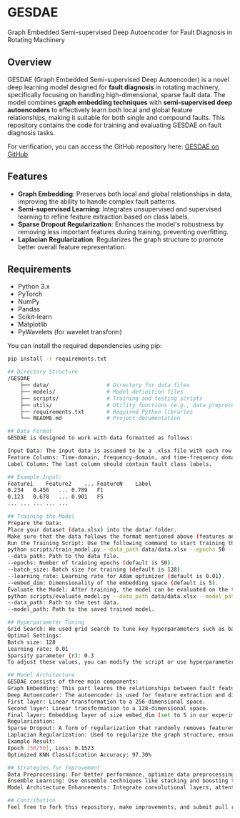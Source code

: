 # GESDAE

Graph Embedded Semi-supervised Deep Autoencoder for Fault Diagnosis in Rotating Machinery

## Overview
GESDAE (Graph Embedded Semi-supervised Deep Autoencoder) is a novel deep learning model designed for **fault diagnosis** in rotating machinery, specifically focusing on handling high-dimensional, sparse fault data. The model combines **graph embedding techniques** with **semi-supervised deep autoencoders** to effectively learn both local and global feature relationships, making it suitable for both single and compound faults. This repository contains the code for training and evaluating GESDAE on fault diagnosis tasks.

For verification, you can access the GitHub repository here: [GESDAE on GitHub](https://github.com/Wkyaxx/GESDAE)

## Features
- **Graph Embedding**: Preserves both local and global relationships in data, improving the ability to handle complex fault patterns.
- **Semi-supervised Learning**: Integrates unsupervised and supervised learning to refine feature extraction based on class labels.
- **Sparse Dropout Regularization**: Enhances the model's robustness by removing less important features during training, preventing overfitting.
- **Laplacian Regularization**: Regularizes the graph structure to promote better overall feature representation.

## Requirements
- Python 3.x
- PyTorch
- NumPy
- Pandas
- Scikit-learn
- Matplotlib
- PyWavelets (for wavelet transform)

You can install the required dependencies using pip:
```bash
pip install -r requirements.txt

## Directory Structure
/GESDAE
    ├── data/                  # Directory for data files
    ├── models/                # Model definition files
    ├── scripts/               # Training and testing scripts
    ├── utils/                 # Utility functions (e.g., data preprocessing)
    ├── requirements.txt       # Required Python libraries
    └── README.md              # Project documentation

## Data Format
GESDAE is designed to work with data formatted as follows:

Input Data: The input data is assumed to be a .xlsx file with each row representing a sample, and columns representing features. The last column is considered as the label (fault type).
Feature Columns: Time-domain, frequency-domain, and time-frequency domain features (such as mean, variance, RMS, FFT, etc.) are used as inputs to the model.
Label Column: The last column should contain fault class labels.

## Example Input:
Feature1	Feature2	...	FeatureN	Label
0.234	0.456	...	0.789	F1
0.123	0.678	...	0.901	F5
...	...	...	...	...

## Training the Model
Prepare the Data:
Place your dataset (data.xlsx) into the data/ folder.
Make sure that the data follows the format mentioned above (features and labels).
Run the Training Script: Use the following command to start training the model:
python scripts/train_model.py --data_path data/data.xlsx --epochs 50 --batch_size 128 --learning_rate 0.01 --embed_dim 5
--data_path: Path to the data file.
--epochs: Number of training epochs (default is 50).
--batch_size: Batch size for training (default is 128).
--learning_rate: Learning rate for Adam optimizer (default is 0.01).
--embed_dim: Dimensionality of the embedding space (default is 5).
Evaluate the Model: After training, the model can be evaluated on the test set. The evaluation process is done automatically after training and results in classification accuracy.
python scripts/evaluate_model.py --data_path data/data.xlsx --model_path models/trained_model.pth
--data_path: Path to the test data.
--model_path: Path to the saved trained model.

## Hyperparameter Tuning
Grid Search: We used grid search to tune key hyperparameters such as batch size, learning rate, and sparsity parameter (r).
Optimal Settings:
Batch size: 128
Learning rate: 0.01
Sparsity parameter (r): 0.3
To adjust these values, you can modify the script or use hyperparameter optimization techniques to explore additional configurations.

## Model Architecture
GESDAE consists of three main components:
Graph Embedding: This part learns the relationships between fault features using graph-based methods, which preserve both local and global data structures.
Deep Autoencoder: The autoencoder is used for feature extraction and dimensionality reduction. It consists of three fully connected layers:
First layer: Linear transformation to a 256-dimensional space.
Second layer: Linear transformation to a 128-dimensional space.
Final layer: Embedding layer of size embed_dim (set to 5 in our experiments).
Regularization:
Sparse Dropout: A form of regularization that randomly removes features with lower activation values.
Laplacian Regularization: Used to regularize the graph structure, ensuring that the model does not overfit.
Example Result:
Epoch [50/50], Loss: 0.1523
Optimized KNN Classification Accuracy: 97.30%

## Strategies for Improvement
Data Preprocessing: For better performance, optimize data preprocessing steps, especially for faults with subtle or simple features.
Ensemble Learning: Use ensemble techniques like stacking and boosting to further improve classification accuracy.
Model Architecture Enhancements: Integrate convolutional layers, attention mechanisms, or RNNs to improve the model’s ability to capture hierarchical or sequential relationships in the fault data.

## Contribution
Feel free to fork this repository, make improvements, and submit pull requests. We encourage contributions that enhance model performance, scalability, and usability.
